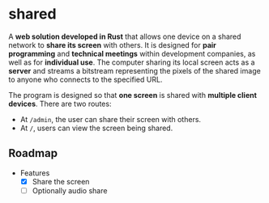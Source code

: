 # shared

A **web solution developed in Rust** that allows one device on a shared network to **share its screen** with others. It is designed for **pair programming** and **technical meetings** within development companies, as well as for **individual use**. The computer sharing its local screen acts as a **server** and streams a bitstream representing the pixels of the shared image to anyone who connects to the specified URL.

The program is designed so that **one screen** is shared with **multiple client devices**. There are two routes:

- At `/admin`, the user can share their screen with others.
- At `/`, users can view the screen being shared.

## Roadmap

* Features
   * [x] Share the screen
   * [ ] Optionally audio share